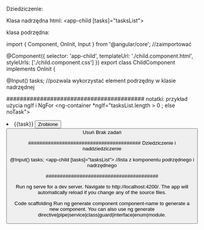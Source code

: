 ﻿Dziedziczenie:

Klasa nadrzędna html: <app-child [tasks]="tasksList">

klasa podrzędna:

import { Component, OnInit, Input } from '@angular/core'; //zaimportować

@Component({ selector: 'app-child',
templateUrl: './child.component.html', styleUrls: ['./child.component.css'] }) export class ChildComponent implements OnInit {

@Input() tasks; //pozwala wykorzystać element podrzędny w klasie nadrzędnej

######################################### notatki: przykład użycia ngIf i NgFor <ng-container *ngIf="tasksList.length > 0 ; else noTask">

<li *ngFor="let task of tasksList"> {{task}} <button (click)="completeTask(task)" class="btn btn-sm btn-success">Zrobione <button (click)="removeTask(task)" class="btn btn-sm btn-danger">Usuń
<ng-template #noTask>
Brak zadań

######################################## Dziedziczenie i naddziedziczenie

@Input() tasks; <app-child [tasks]="tasksList"> //lista z komponentu podrzędnego i nadrzędnego

########################################

Run ng serve for a dev server. Navigate to http://localhost:4200/. The app will automatically reload if you change any of the source files.

Code scaffolding
Run ng generate component component-name to generate a new component. You can also use ng generate directive|pipe|service|class|guard|interface|enum|module.